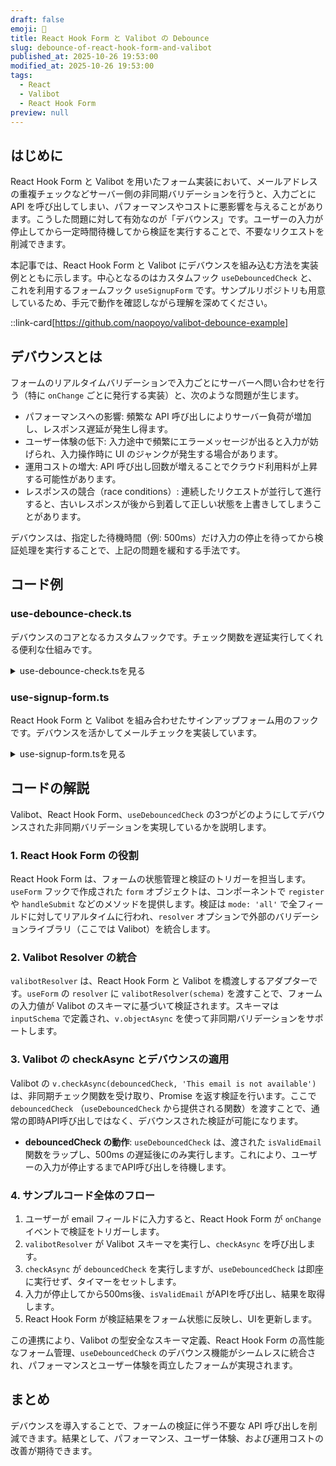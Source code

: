```yaml
---
draft: false
emoji: 💺
title: React Hook Form と Valibot の Debounce
slug: debounce-of-react-hook-form-and-valibot
published_at: 2025-10-26 19:53:00
modified_at: 2025-10-26 19:53:00
tags:
  - React
  - Valibot
  - React Hook Form
preview: null
---
```


## はじめに

React Hook Form と Valibot を用いたフォーム実装において、メールアドレスの重複チェックなどサーバー側の非同期バリデーションを行うと、入力ごとに API を呼び出してしまい、パフォーマンスやコストに悪影響を与えることがあります。こうした問題に対して有効なのが「デバウンス」です。ユーザーの入力が停止してから一定時間待機してから検証を実行することで、不要なリクエストを削減できます。

本記事では、React Hook Form と Valibot にデバウンスを組み込む方法を実装例とともに示します。中心となるのはカスタムフック `useDebouncedCheck` と、これを利用するフォームフック `useSignupForm` です。サンプルリポジトリも用意しているため、手元で動作を確認しながら理解を深めてください。

::link-card[https://github.com/naopoyo/valibot-debounce-example]

## デバウンスとは

フォームのリアルタイムバリデーションで入力ごとにサーバーへ問い合わせを行う（特に `onChange` ごとに発行する実装）と、次のような問題が生じます。

- パフォーマンスへの影響: 頻繁な API 呼び出しによりサーバー負荷が増加し、レスポンス遅延が発生し得ます。
- ユーザー体験の低下: 入力途中で頻繁にエラーメッセージが出ると入力が妨げられ、入力操作時に UI のジャンクが発生する場合があります。
- 運用コストの増大: API 呼び出し回数が増えることでクラウド利用料が上昇する可能性があります。
- レスポンスの競合（race conditions）: 連続したリクエストが並行して進行すると、古いレスポンスが後から到着して正しい状態を上書きしてしまうことがあります。

デバウンスは、指定した待機時間（例: 500ms）だけ入力の停止を待ってから検証処理を実行することで、上記の問題を緩和する手法です。

## コード例

### use-debounce-check.ts

デバウンスのコアとなるカスタムフックです。チェック関数を遅延実行してくれる便利な仕組みです。

<details><summary>use-debounce-check.tsを見る</summary>

```ts:use-debounce-check.ts
import { useCallback, useRef, useState } from 'react';

type CheckFn<T> = (value: T) => Promise<boolean> | boolean;

type Options<T> = {
  delay?: number;
  negate?: boolean;
  defaultValue?: T;
};

/**
 * Returns a debounced checker function and the last result.
 *
 * check: (value) => Promise<boolean> | boolean
 * This hook debounces calls to `check` and returns a function that resolves with the check result.
 * If `negate` is true, the resolved boolean value is inverted.
 */
export function useDebouncedCheck<T = string>(check: CheckFn<T>, options: Options<T> = {}) {
  const { delay = 500, negate = false, defaultValue = null } = options;
  const timerRef = useRef<ReturnType<typeof setTimeout> | null>(null);
  const lastValueRef = useRef<T | null>(defaultValue);
  const [lastResult, setLastResult] = useState<boolean>(false);

  const debouncedCheck = useCallback(
    (value: T) =>
      new Promise<boolean>((resolve) => {
        if (value === defaultValue) {
          resolve(true);
          return;
        }

        if (lastValueRef.current === value) {
          resolve(lastResult);
          return;
        }

        lastValueRef.current = value;

        if (timerRef.current) {
          clearTimeout(timerRef.current);
        }

        timerRef.current = setTimeout(async () => {
          try {
            const r = await Promise.resolve(check(value));
            const result = negate ? !r : r;
            setLastResult(result);
            resolve(result);
          } catch {
            setLastResult(false);
            resolve(false);
          }
        }, delay);
      }),
    [check, delay, negate, lastResult, defaultValue]
  );

  return { debouncedCheck, lastResult } as const;
}
```

</details>

### use-signup-form.ts

React Hook Form と Valibot を組み合わせたサインアップフォーム用のフックです。デバウンスを活かしてメールチェックを実装しています。

<details><summary>use-signup-form.tsを見る</summary>

```ts:use-signup-form.ts
'use client';

import { valibotResolver } from '@hookform/resolvers/valibot';
import { useForm } from 'react-hook-form';
import * as v from 'valibot';

import { useDebouncedCheck } from './use-debounce-check';

export const inputSchema = (debouncedCheck: (value: string) => Promise<boolean>) =>
  v.objectAsync({
    name: v.pipe(v.string(), v.minLength(1, 'This field is required')),
    email: v.pipeAsync(
      v.string(),
      v.minLength(1, 'This field is required'),
      v.email('Please enter a valid email format'),
      v.checkAsync(debouncedCheck, 'This email is not available')
    ),
  });

export type Inputs = v.InferOutput<ReturnType<typeof inputSchema>>;

export function useSignupForm() {
  const isValidEmail = async (value: string) => {
    const response = await fetch('/api?email=' + encodeURIComponent(value), {
      method: 'GET',
    });
    const data = (await response.json()) as { result: boolean };
    return !data.result;
  };

  const { debouncedCheck } = useDebouncedCheck<string>(isValidEmail, {
    delay: 500,
  });

  const schema = inputSchema(debouncedCheck);

  const form = useForm({
    mode: 'all',
    resolver: valibotResolver(schema, {}, { mode: 'async' }),
    defaultValues: { name: '', email: '' },
  });

  return form;
}
```

</details>

## コードの解説

Valibot、React Hook Form、`useDebouncedCheck` の3つがどのようにしてデバウンスされた非同期バリデーションを実現しているかを説明します。

### 1. React Hook Form の役割

React Hook Form は、フォームの状態管理と検証のトリガーを担当します。`useForm` フックで作成された `form` オブジェクトは、コンポーネントで `register` や `handleSubmit` などのメソッドを提供します。検証は `mode: 'all'` で全フィールドに対してリアルタイムに行われ、`resolver` オプションで外部のバリデーションライブラリ（ここでは Valibot）を統合します。

### 2. Valibot Resolver の統合

`valibotResolver` は、React Hook Form と Valibot を橋渡しするアダプターです。`useForm` の `resolver` に `valibotResolver(schema)` を渡すことで、フォームの入力値が Valibot のスキーマに基づいて検証されます。スキーマは `inputSchema` で定義され、`v.objectAsync` を使って非同期バリデーションをサポートします。

### 3. Valibot の checkAsync とデバウンスの適用

Valibot の `v.checkAsync(debouncedCheck, 'This email is not available')` は、非同期チェック関数を受け取り、Promise を返す検証を行います。ここで `debouncedCheck` （`useDebouncedCheck` から提供される関数）を渡すことで、通常の即時API呼び出しではなく、デバウンスされた検証が可能になります。

- **debouncedCheck の動作**: `useDebouncedCheck` は、渡された `isValidEmail` 関数をラップし、500ms の遅延後にのみ実行します。これにより、ユーザーの入力が停止するまでAPI呼び出しを待機します。

### 4. サンプルコード全体のフロー

1. ユーザーが email フィールドに入力すると、React Hook Form が `onChange` イベントで検証をトリガーします。
2. `valibotResolver` が Valibot スキーマを実行し、`checkAsync` を呼び出します。
3. `checkAsync` が `debouncedCheck` を実行しますが、`useDebouncedCheck` は即座に実行せず、タイマーをセットします。
4. 入力が停止してから500ms後、`isValidEmail` がAPIを呼び出し、結果を取得します。
5. React Hook Form が検証結果をフォーム状態に反映し、UIを更新します。

この連携により、Valibot の型安全なスキーマ定義、React Hook Form の高性能なフォーム管理、`useDebouncedCheck` のデバウンス機能がシームレスに統合され、パフォーマンスとユーザー体験を両立したフォームが実現されます。

## まとめ

デバウンスを導入することで、フォームの検証に伴う不要な API 呼び出しを削減できます。結果として、パフォーマンス、ユーザー体験、および運用コストの改善が期待できます。
